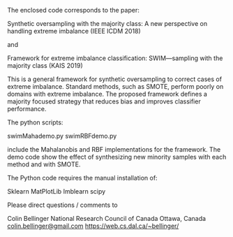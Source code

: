 
The enclosed code corresponds to the paper:

Synthetic oversampling with the majority class: A new perspective on handling extreme imbalance (IEEE ICDM 2018)

and 

Framework for extreme imbalance classification: SWIM—sampling with the majority class (KAIS 2019)

This is a general framework for synthetic oversampling to correct cases of extreme imbalance. Standard methods, such as SMOTE, perform poorly on domains with extreme imbalance. The proposed framework defines a majority focused strategy that reduces bias and improves classifier performance. 

The python scripts:

swimMahademo.py
swimRBFdemo.py

include the Mahalanobis and RBF implementations for the framework. The demo code show the effect of synthesizing new minority samples with each method and with SMOTE. 

The Python code requires the manual installation of:

Sklearn
MatPlotLib
Imblearn
scipy

Please direct questions / comments to 

Colin Bellinger
National Research Council of Canada
Ottawa, Canada
colin.bellinger@gmail.com
https://web.cs.dal.ca/~bellinger/


